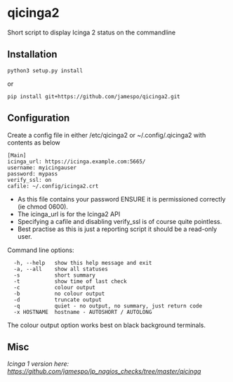 qicinga2
========

Short script to display Icinga 2 status on the commandline

Installation
------------

    python3 setup.py install
    
or    
    
    pip install git+https://github.com/jamespo/qicinga2.git

Configuration
-------------

Create a config file in either /etc/qicinga2 or ~/.config/.qicinga2 with contents as below

    [Main]
    icinga_url: https://icinga.example.com:5665/
    username: myicingauser
    password: mypass
	verify_ssl: on
	cafile: ~/.config/icinga2.crt

- As this file contains your password ENSURE it is permissioned correctly (ie chmod 0600).
- The icinga_url is for the Icinga2 API
- Specifying a cafile and disabling verify_ssl is of course quite pointless.
- Best practise as this is just a reporting script it should be a read-only user.

Command line options:

	  -h, --help   show this help message and exit
	  -a, --all    show all statuses
	  -s           short summary
	  -t           show time of last check
	  -c           colour output
	  -b           no colour output
	  -d           truncate output
	  -q           quiet - no output, no summary, just return code
	  -x HOSTNAME  hostname - AUTOSHORT / AUTOLONG

The colour output option works best on black background terminals.

Misc
----

*Icinga 1 version here: https://github.com/jamespo/jp_nagios_checks/tree/master/qicinga*


